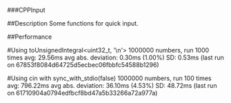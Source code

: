 ###CPPInput

##Description
Some functions for quick input.

##Performance

#Using toUnsignedIntegral<uint32_t, '\n'>
1000000 numbers, run 1000 times
avg: 29.56ms
avg abs. deviation: 0.30ms (1.00%)
SD: 0.53ms
(last run on 67853f8084d64725d5ecbec06fbbfc54588b1296)

#Using cin with sync_with_stdio(false)
1000000 numbers, run 100 times
avg: 796.22ms
avg abs. deviation: 36.10ms (4.53%)
SD: 48.72ms
(last run on 61710904a0794edfbcf8bd47a5b33266a72a977a)
